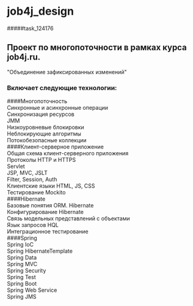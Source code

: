 # job4j_design
#####task_124176
## Проект по многопоточности в рамках курса job4j.ru.
"Объединение зафиксированных изменений"
### Включает следующие технологии:
####Многопоточность</br>
Синхронные и асинхронные операции</br>
Синхронизация ресурсов</br>
JMM</br>
Низкоуровневые блокировки</br>
Неблокирующие алгоритмы</br>
Потокобезопасные коллекции</br>
####Клиент-серверное приложение</br>
Общая схема клиент-серверного приложения</br>
Протоколы HTTP и HTTPS</br>
Servlet</br>
JSP, MVC, JSLT</br>
Filter, Session, Auth</br>
Клиентские языки HTML, JS, CSS</br>
Тестирование Mockito</br>
####Hibernate</br>
Базовые понятия ORM. Hibernate</br>
Конфигурирование Hibernate</br>
Связь модельных представлений с объектами</br>
Язык запросов HQL</br>
Интеграционное тестирование</br>
####Spring</br>
Spring IoC</br>
Spring HibernateTemplate</br>
Spring Data</br>
Spring MVC</br>
Spring Security</br>
Spring Test</br>
Spring Boot</br>
Spring Web Service</br>
Spring JMS</br>